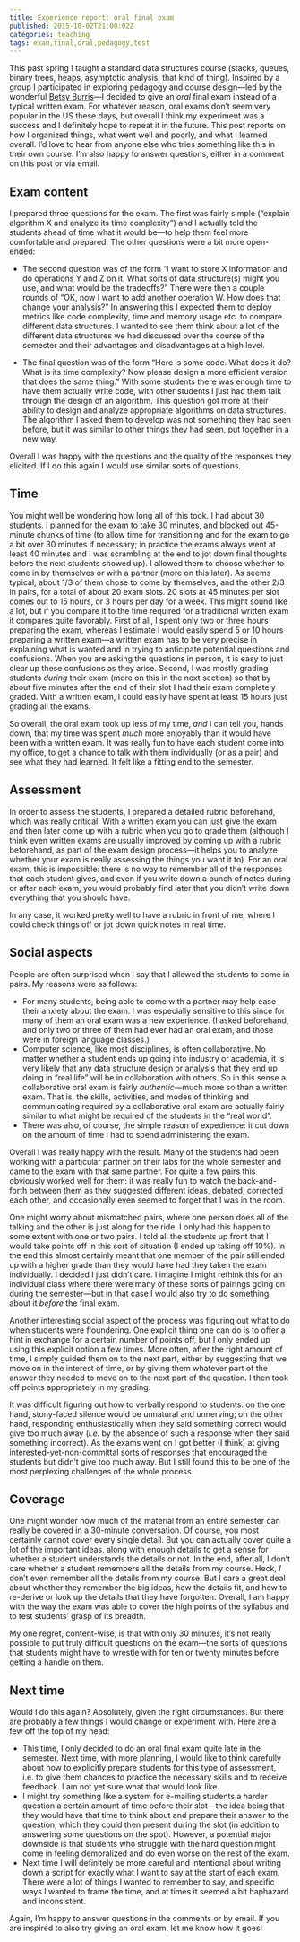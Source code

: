 ```yaml
---
title: Experience report: oral final exam
published: 2015-10-02T21:00:02Z
categories: teaching
tags: exam,final,oral,pedagogy,test
---
```


<p>This past spring I taught a standard data structures course (stacks, queues, binary trees, heaps, asymptotic analysis, that kind of thing). Inspired by a group I participated in exploring pedagogy and course design—led by the wonderful <a href="http://www.teachingthroughemotions.com/about-me/">Betsy Burris</a>—I decided to give an <em>oral</em> final exam instead of a typical written exam. For whatever reason, oral exams don’t seem very popular in the US these days, but overall I think my experiment was a success and I definitely hope to repeat it in the future. This post reports on how I organized things, what went well and poorly, and what I learned overall. I’d love to hear from anyone else who tries something like this in their own course. I’m also happy to answer questions, either in a comment on this post or via email.</p>
<h2 id="exam-content">Exam content</h2>
<p>I prepared three questions for the exam. The first was fairly simple (“explain algorithm X and analyze its time complexity”) and I actually told the students ahead of time what it would be—to help them feel more comfortable and prepared. The other questions were a bit more open-ended:</p>
<ul>
<li><p>The second question was of the form “I want to store X information and do operations Y and Z on it. What sorts of data structure(s) might you use, and what would be the tradeoffs?” There were then a couple rounds of “OK, now I want to add another operation W. How does that change your analysis?” In answering this I expected them to deploy metrics like code complexity, time and memory usage etc. to compare different data structures. I wanted to see them think about a lot of the different data structures we had discussed over the course of the semester and their advantages and disadvantages at a high level.</p></li>
<li><p>The final question was of the form “Here is some code. What does it do? What is its time complexity? Now please design a more efficient version that does the same thing.” With some students there was enough time to have them actually write code, with other students I just had them talk through the design of an algorithm. This question got more at their ability to design and analyze appropriate algorithms on data structures. The algorithm I asked them to develop was not something they had seen before, but it was similar to other things they had seen, put together in a new way.</p></li>
</ul>
<p>Overall I was happy with the questions and the quality of the responses they elicited. If I do this again I would use similar sorts of questions.</p>
<h2 id="time">Time</h2>
<p>You might well be wondering how long all of this took. I had about 30 students. I planned for the exam to take 30 minutes, and blocked out 45-minute chunks of time (to allow time for transitioning and for the exam to go a bit over 30 minutes if necessary; in practice the exams always went at least 40 minutes and I was scrambling at the end to jot down final thoughts before the next students showed up). I allowed them to choose whether to come in by themselves or with a partner (more on this later). As seems typical, about 1/3 of them chose to come by themselves, and the other 2/3 in pairs, for a total of about 20 exam slots. 20 slots at 45 minutes per slot comes out to 15 hours, or 3 hours per day for a week. This might sound like a lot, but if you compare it to the time required for a traditional written exam it compares quite favorably. First of all, I spent only two or three hours preparing the exam, whereas I estimate I would easily spend 5 or 10 hours preparing a written exam—a written exam has to be very precise in explaining what is wanted and in trying to anticipate potential questions and confusions. When you are asking the questions in person, it is easy to just clear up these confusions as they arise. Second, I was mostly grading students <em>during</em> their exam (more on this in the next section) so that by about five minutes after the end of their slot I had their exam completely graded. With a written exam, I could easily have spent at least 15 hours just grading all the exams.</p>
<p>So overall, the oral exam took up less of my time, <em>and</em> I can tell you, hands down, that my time was spent <em>much</em> more enjoyably than it would have been with a written exam. It was really fun to have each student come into my office, to get a chance to talk with them individually (or as a pair) and see what they had learned. It felt like a fitting end to the semester.</p>
<h2 id="assessment">Assessment</h2>
<p>In order to assess the students, I prepared a detailed rubric beforehand, which was really critical. With a written exam you can just give the exam and then later come up with a rubric when you go to grade them (although I think even written exams are usually improved by coming up with a rubric beforehand, as part of the exam design process—it helps you to analyze whether your exam is really assessing the things you want it to). For an oral exam, this is impossible: there is no way to remember all of the responses that each student gives, and even if you write down a bunch of notes during or after each exam, you would probably find later that you didn’t write down everything that you should have.</p>
<p>In any case, it worked pretty well to have a rubric in front of me, where I could check things off or jot down quick notes in real time.</p>
<h2 id="social-aspects">Social aspects</h2>
<p>People are often surprised when I say that I allowed the students to come in pairs. My reasons were as follows:</p>
<ul>
<li>For many students, being able to come with a partner may help ease their anxiety about the exam. I was especially sensitive to this since for many of them an oral exam was a new experience. (I asked beforehand, and only two or three of them had ever had an oral exam, and those were in foreign language classes.)</li>
<li>Computer science, like most disciplines, is often collaborative. No matter whether a student ends up going into industry or academia, it is very likely that any data structure design or analysis that they end up doing in “real life” will be in collaboration with others. So in this sense a collaborative oral exam is fairly <em>authentic</em>—much more so than a written exam. That is, the skills, activities, and modes of thinking and communicating required by a collaborative oral exam are actually fairly similar to what might be required of the students in the “real world”.</li>
<li>There was also, of course, the simple reason of expedience: it cut down on the amount of time I had to spend administering the exam.</li>
</ul>
<p>Overall I was really happy with the result. Many of the students had been working with a particular partner on their labs for the whole semester and came to the exam with that same partner. For quite a few pairs this obviously worked well for them: it was really fun to watch the back-and-forth between them as they suggested different ideas, debated, corrected each other, and occasionally even seemed to forget that I was in the room.</p>
<p>One might worry about mismatched pairs, where one person does all of the talking and the other is just along for the ride. I only had this happen to some extent with one or two pairs. I told all the students up front that I would take points off in this sort of situation (I ended up taking off 10%). In the end this almost certainly meant that one member of the pair still ended up with a higher grade than they would have had they taken the exam individually. I decided I just didn’t care. I imagine I might rethink this for an individual class where there were many of these sorts of pairings going on during the semester—but in that case I would also try to do something about it <em>before</em> the final exam.</p>
<p>Another interesting social aspect of the process was figuring out what to do when students were floundering. One explicit thing one can do is to offer a hint in exchange for a certain number of points off, but I only ended up using this explicit option a few times. More often, after the right amount of time, I simply guided them on to the next part, either by suggesting that we move on in the interest of time, or by giving them whatever part of the answer they needed to move on to the next part of the question. I then took off points appropriately in my grading.</p>
<p>It was difficult figuring out how to verbally respond to students: on the one hand, stony-faced silence would be unnatural and unnerving; on the other hand, responding enthusiastically when they said something correct would give too much away (<em>i.e.</em> by the absence of such a response when they said something incorrect). As the exams went on I got better (I think) at giving interested-yet-non-committal sorts of responses that encouraged the students but didn’t give too much away. But I still found this to be one of the most perplexing challenges of the whole process.</p>
<h2 id="coverage">Coverage</h2>
<p>One might wonder how much of the material from an entire semester can really be covered in a 30-minute conversation. Of course, you most certainly cannot cover every single detail. But you can actually cover quite a lot of the important ideas, along with enough details to get a sense for whether a student understands the details or not. In the end, after all, I don’t care whether a student remembers all the details from my course. Heck, <em>I</em> don’t even remember all the details from my course. But I care a great deal about whether they remember the big ideas, how the details fit, and how to re-derive or look up the details that they have forgotten. Overall, I am happy with the way the exam was able to cover the high points of the syllabus and to test students’ grasp of its breadth.</p>
<p>My one regret, content-wise, is that with only 30 minutes, it’s not really possible to put truly difficult questions on the exam—the sorts of questions that students might have to wrestle with for ten or twenty minutes before getting a handle on them.</p>
<h2 id="next-time">Next time</h2>
<p>Would I do this again? Absolutely, given the right circumstances. But there are probably a few things I would change or experiment with. Here are a few off the top of my head:</p>
<ul>
<li>This time, I only decided to do an oral final exam quite late in the semester. Next time, with more planning, I would like to think carefully about how to explicitly prepare students for this type of assessment, i.e. to give them chances to practice the necessary skills and to receive feedback. I am not yet sure what that would look like.</li>
<li>I might try something like a system for e-mailing students a harder question a certain amount of time before their slot—the idea being that they would have that time to think about and prepare their answer to the question, which they could then present during the slot (in addition to answering some questions on the spot). However, a potential major downside is that students who struggle with the hard question might come in feeling demoralized and do even worse on the rest of the exam.</li>
<li>Next time I will definitely be more careful and intentional about writing down a script for exactly what I want to say at the start of each exam. There were a lot of things I wanted to remember to say, and specific ways I wanted to frame the time, and at times it seemed a bit haphazard and inconsistent.</li>
</ul>
<p>Again, I’m happy to answer questions in the comments or by email. If you are inspired to also try giving an oral exam, let me know how it goes!</p>
<div id="references" class="references">

</div>

